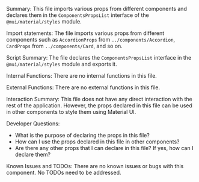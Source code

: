 Summary:
This file imports various props from different components and declares them in the `ComponentsPropsList` interface of the `@mui/material/styles` module.

Import statements:
The file imports various props from different components such as `AccordionProps` from `../components/Accordion`, `CardProps` from `../components/Card`, and so on.

Script Summary:
The file declares the `ComponentsPropsList` interface in the `@mui/material/styles` module and exports it.

Internal Functions:
There are no internal functions in this file.

External Functions:
There are no external functions in this file.

Interaction Summary:
This file does not have any direct interaction with the rest of the application. However, the props declared in this file can be used in other components to style them using Material UI.

Developer Questions:
- What is the purpose of declaring the props in this file?
- How can I use the props declared in this file in other components?
- Are there any other props that I can declare in this file? If yes, how can I declare them? 

Known Issues and TODOs:
There are no known issues or bugs with this component. No TODOs need to be addressed.